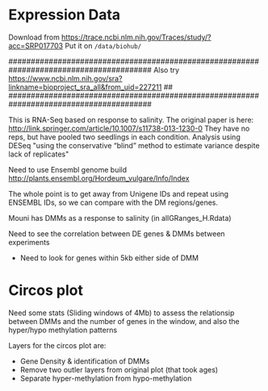 # Expression Data
Download from https://trace.ncbi.nlm.nih.gov/Traces/study/?acc=SRP017703
Put it on `/data/biohub/`

########################################################################################
Also try https://www.ncbi.nlm.nih.gov/sra?linkname=bioproject_sra_all&from_uid=227211 ##
########################################################################################


This is RNA-Seq based on response to salinity.
The original paper is here: http://link.springer.com/article/10.1007/s11738-013-1230-0
They have no reps, but have pooled two seedlings in each condition.
Analysis using DESeq "using the conservative “blind” method to estimate variance despite lack of replicates"

Need to use Ensembl genome build http://plants.ensembl.org/Hordeum_vulgare/Info/Index

The whole point is to get away from Unigene IDs and repeat using ENSEMBL IDs, so we can compare with the DM regions/genes.

Mouni has DMMs as a response to salinity (in allGRanges_H.Rdata)

Need to see the correlation between DE genes & DMMs between experiments
- Need to look for genes within 5kb either side of DMM

# Circos plot
Need some stats (Sliding windows of 4Mb) to assess the relationsip between DMMs and the number of genes in the window, and also the hyper/hypo methylation patterns

Layers for the circos plot are:

- Gene Density & identification of DMMs
- Remove two outler layers from original plot (that took ages)
- Separate hyper-methylation from hypo-methylation